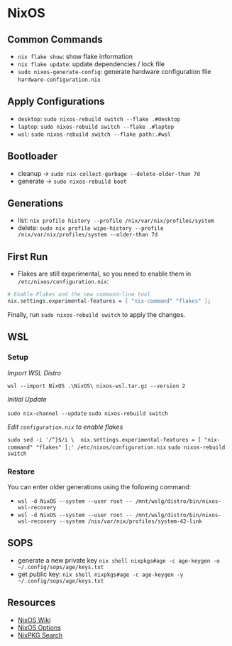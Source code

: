 # NixOS

## Common Commands

- `nix flake show`: show flake information
- `nix flake update`: update dependencies / lock file
- `sudo nixos-generate-config`: generate hardware configuration file `hardware-configuration.nix`

## Apply Configurations

- `desktop`: `sudo nixos-rebuild switch --flake .#desktop`
- `laptop`: `sudo nixos-rebuild switch --flake .#laptop`
- `wsl`: `sudo nixos-rebuild switch --flake path:.#wsl`

## Bootloader

- cleanup -> `sudo nix-collect-garbage --delete-older-than 7d`
- generate -> `sudo nixos-rebuild boot`

## Generations

- list: `nix profile history --profile /nix/var/nix/profiles/system`
- delete: `sudo nix profile wipe-history --profile /nix/var/nix/profiles/system --older-than 7d`

## First Run

- Flakes are still experimental, so you need to enable them in `/etc/nixos/configuration.nix`:

```nix
# Enable Flakes and the new command-line tool
nix.settings.experimental-features = [ "nix-command" "flakes" ];
```

Finally, run `sudo nixos-rebuild switch` to apply the changes.

## WSL

### Setup

*Import WSL Distro*

`wsl --import NixOS .\NixOS\ nixos-wsl.tar.gz --version 2`

*Initial Update*

`sudo nix-channel --update`
`sudo nixos-rebuild switch`

*Edit `configuration.nix` to enable flakes*

`sudo sed -i '/^}$/i \  nix.settings.experimental-features = [ "nix-command" "flakes" ];' /etc/nixos/configuration.nix`
`sudo nixos-rebuild switch`

### Restore

You can enter older generations using the following command:

- `wsl -d NixOS --system --user root -- /mnt/wslg/distro/bin/nixos-wsl-recovery`
- `wsl -d NixOS --system --user root -- /mnt/wslg/distro/bin/nixos-wsl-recovery --system /nix/var/nix/profiles/system-42-link`

## SOPS

- generate a new private key `nix shell nixpkgs#age -c age-keygen -o ~/.config/sops/age/keys.txt`
- get public key: `nix shell nixpkgs#age -c age-keygen -y ~/.config/sops/age/keys.txt`

## Resources

- [NixOS Wiki](https://nixos.wiki/wiki/Main_Page)
- [NixOS Options](https://mynixos.com/)
- [NixPKG Search](https://search.nixos.org/packages)
